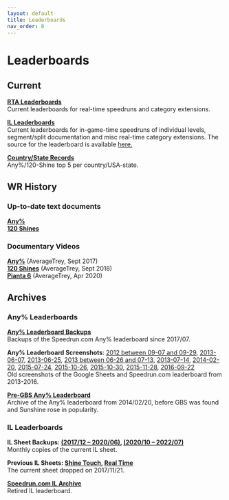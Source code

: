 ```yaml
---
layout: default
title: Leaderboards
nav_order: 8
---
```


# Leaderboards

## Current
**[RTA Leaderboards](https://www.speedrun.com/sms)**  
Current leaderboards for real-time speedruns and category extensions.

**[IL Leaderboards](https://ilview.sunmar.io)**  
Current leaderboards for in-game-time speedruns of individual levels, segment/split documentation and misc real-time category extensions. The source for the leaderboard is available [here.](https://sunmar.io/il)

**[Country/State Records](https://docs.google.com/spreadsheets/d/14ObyYlGo62P_xqgY8vUC11AMMnitdRsWytw0pVUs1jE)**  
Any%/120-Shine top 5 per country/USA-state.

## WR History
### Up-to-date text documents  
**[Any%](/sms-guide/community/wrhistory/#any-world-record-history)**  
**[120 Shines](/sms-guide/community/wrhistory/#120-shines-world-record-history)**  
### Documentary Videos
**[Any%](https://youtu.be/oudZMniib08)** (AverageTrey, Sept 2017)  
**[120 Shines](https://youtu.be/oHg4oTMu5Yc)** (AverageTrey, Sept 2018)  
**[Pianta 6](https://youtu.be/lcS_OFIEQQo)** (AverageTrey, Apr 2020)  

## Archives
### Any% Leaderboards
**[Any% Leaderboard Backups](https://archive.md/https://www.speedrun.com/sms)**  
Backups of the Speedrun.com Any% leaderboard since 2017/07.  

**Any% Leaderboard Screenshots**: [2012 between 09-07 and 09-29](/sms-guide/assets/lb-history/2012-09-07-to-09-29.png), [2013-06-07](/sms-guide/assets/lb-history/2013-06-07.png), [2013-06-25](/sms-guide/assets/lb-history/2013-06-25.png), [2013 between 06-26 and 07-13](/sms-guide/assets/lb-history/2013-06-26-to-07-13.png), [2013-07-14](/sms-guide/assets/lb-history/2013-07-14.png), [2014-02-20](/sms-guide/assets/lb-history/2014-02-20.png), [2015-07-24](/sms-guide/assets/lb-history/2015-07-24.png), [2015-10-26](/sms-guide/assets/lb-history/2015-10-26.png), [2015-10-30](/sms-guide/assets/lb-history/2015-10-30.jpg), [2015-11-28](/sms-guide/assets/lb-history/2015-11-28.jpg), [2016-09-22](/sms-guide/assets/lb-history/2016-09-22.png)  
Old screenshots of the Google Sheets and Speedrun.com leaderboard from 2013-2016.  

**[Pre-GBS Any% Leaderboard](https://docs.google.com/spreadsheets/u/1/d/e/2PACX-1vTJp08lbpeHTszu_WrYnRTwy0KbAxDJwSYBjxi6LuJG7iQT6gWYwWcreCitKOB3lW8rPCENeGA_mr_O/pubhtml?gid=1446204419&single=true)**  
Archive of the Any% leaderboard from 2014/02/20, before GBS was found and Sunshine rose in popularity.

### IL Leaderboards
**IL Sheet Backups: [(2017/12 – 2020/06)](https://drive.google.com/drive/folders/14mht3IvI2_HHumptD8eeihrlWf0XpARV), [(2020/10 – 2022/07)](https://drive.google.com/drive/u/0/folders/1yDb0_H9hWTMP0K8jnXF2ciwKwyAe5LB-)**  
Monthly copies of the current IL sheet.

**Previous IL Sheets: [Shine Touch](https://docs.google.com/spreadsheets/d/1VAnfcIXF0yIkr7wkIgHOLFPNXNWaCo3MwTNjUutMom4), [Real Time](https://docs.google.com/spreadsheets/d/1Aj9LVDlZCCOoG_llHRmfLuPqkpg5cOsonLf2xNB8xpM)**  
The current sheet dropped on 2017/11/21.

**[Speedrun.com IL Archive](https://docs.google.com/spreadsheets/d/1saxi0Yi2FLM4sJq8VpdEJJO5ZLOvYLcJGYUvmiBwJWg)**  
Retired IL leaderboard.
